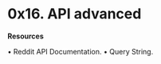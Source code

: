 <h1>0x16. API advanced</h1>

<strong>Resources</strong>

• Reddit API Documentation.
• Query String.
